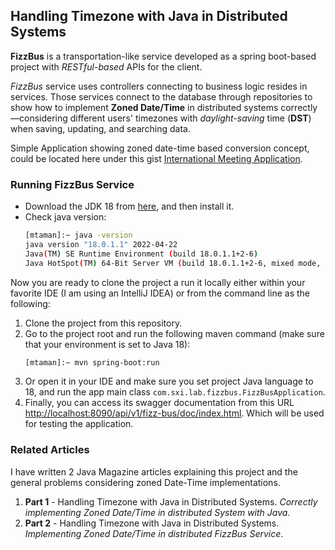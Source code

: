 ## Handling Timezone with Java in Distributed Systems
**FizzBus** is a transportation-like service developed as a spring boot-based project with _RESTful-based_ APIs for the client. 

_FizzBus_ service uses controllers connecting to business logic resides in services. 
Those services connect to the database through repositories to show how to implement **Zoned Date/Time** in distributed systems correctly—considering different users' timezones with _daylight-saving_ time (**DST**) when saving, updating, and searching data.

Simple Application showing zoned date-time based conversion concept, could be located here under this gist [International Meeting Application](https://gist.github.com/mohamed-taman/1cd8e8483c033eeaac536d91e15dcd81).

### Running FizzBus Service
- Download the JDK 18 from [here](https://www.oracle.com/java/technologies/javase/jdk18-archive-downloads.html), and then install it.
- Check java version:
    ```bash
    [mtaman]:~ java -version
    java version "18.0.1.1" 2022-04-22
    Java(TM) SE Runtime Environment (build 18.0.1.1+2-6)
    Java HotSpot(TM) 64-Bit Server VM (build 18.0.1.1+2-6, mixed mode, sharing)
    ```
Now you are ready to clone the project a run it locally either within your favorite IDE (I am using an IntelliJ IDEA) or from the command line as the following:

1. Clone the project from this repository.
2. Go to the project root and run the following maven command (make sure that your environment is set to Java 18):
    ```bash
    [mtaman]:~ mvn spring-boot:run
    ```
3. Or open it in your IDE and make sure you set project Java language to 18, and run the app main class `com.sxi.lab.fizzbus.FizzBusApplication`.
4. Finally, you can access its swagger documentation from this URL [http://localhost:8090/api/v1/fizz-bus/doc/index.html](http://localhost:8090/api/v1/fizz-bus/doc/index.html). Which will be used for testing the application.

### Related Articles
I have written 2 Java Magazine articles explaining this project and the general problems considering zoned Date-Time implementations.
1. **Part 1** - Handling Timezone with Java in Distributed Systems. _Correctly implementing Zoned Date/Time in distributed System with Java_.
2. **Part 2** - Handling Timezone with Java in Distributed Systems. _Implementing Zoned Date/Time in distributed FizzBus Service_.
